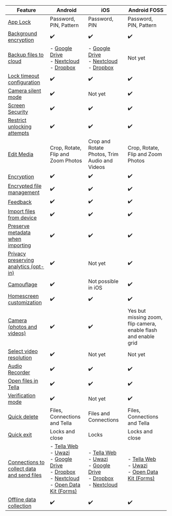 
| **Feature** | **Android**| **iOS** | **Android FOSS** |
|------|------|-----|-----|
|[App Lock](/features#app-lock)| Password, PIN, Pattern|Password, PIN | Password, PIN, Pattern |
|[Background encryption](/features#background-encryption) | ✔️ | ✔️| ✔️ |
|[Backup files to cloud](/features#backup-files) | - [Google Drive](/g-drive) <br />- [Nextcloud](/nextcloud) <br /> - [Dropbox](/dropbox) | - [Google Drive](/g-drive) <br />- [Nextcloud](/nextcloud)<br />- [Dropbox](/dropbox)| Not yet |
|[Lock timeout configuration](/features#lock-timeout-configuration)| ✔️| ✔️| ✔️ |
|[Camera silent mode](/features#camera-silent-mode)| ✔️| Not yet| ✔️ |
| [Screen Security](/features#screen-security)| ✔️| ✔️| ✔️ |
| [Restrict unlocking attempts](features#restrict-unlocking-attempts)| ✔️| ✔️|  ✔️ |
| [Edit Media](/features#edit-media)| Crop, Rotate, Flip and Zoom Photos| Crop and Rotate Photos, Trim Audio and Videos| Crop, Rotate, Flip and Zoom Photos |
| [Encryption](/features#encryption)| ✔️| ✔️| ✔️ |
| [Encrypted file management](/features#file-management)| ✔️ | ✔️ | ✔️ |
| [Feedback](/features#feedback) | ✔️ | ✔️ | ✔️ |
| [Import files from device](/features#import-files-from-device)| ✔️ | ✔️ | ✔️ |
| [Preserve metadata when importing](/features#preserve-metadata-when-importing)| ✔️ | ✔️ |✔️ |
| [Privacy preserving analytics (opt-in)](/features#privacy-preserving-analytics)| ✔️ | Not yet | ✔️ |
| [Camouflage](/features#camouflage) | ✔️ | Not possible in iOS | ✔️ |
| [Homescreen customization](/features#homescreen-customization) | ✔️ | ✔️ | ✔️ |
| [Camera (photos and videos)](/features#camera-photos-and-videos) | ✔️ | ✔️ | Yes but missing  zoom, flip camera, enable flash and enable grid |
| [Select video resolution](/features#select-video-resolution) | ✔️ | Not yet | Not yet |
| [Audio Recorder](/features#audio-recorder)| ✔️ | ✔️ | ✔️ |
| [Open files in Tella](/features#open-files-in-tella)| ✔️ | ✔️ | ✔️ |
| [Verification mode](/features#verification-mode)| ✔️ | Not yet | ✔️ |
| [Quick delete](/features#quick-delete)| Files, Connections and Tella | Files and Connections  | Files, Connections and Tella |
| [Quick exit](/features#quick-exit)| Locks and close | Locks  | Locks and close  |
| [Connections to collect data and send files](/features#connecting-to-servers) | - [Tella Web](/tella-web) <br />- [Uwazi](/uwazi) <br />- [Google Drive](/g-drive) <br />- [Dropbox](/dropbox) <br />- [Nextcloud](/nextcloud) <br /> - [Open Data Kit (Forms)](/odk) | - [Tella Web](/tella-web) <br />- [Uwazi](/uwazi) <br />- [Google Drive](/g-drive) <br />- [Dropbox](/dropbox) <br />- [Nextcloud](/nextcloud) |  - [Tella Web](/tella-web) <br />- [Uwazi](/uwazi) <br />- [Open Data Kit (Forms)](/odk)  |
| [Offline data collection](/features#offline-data-collection) | ✔️ | ✔️ |  ✔️ |
